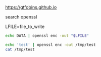 https://gtfobins.github.io

search openssl

LFILE=file_to_write
```bash
echo DATA | openssl enc -out "$LFILE"
```
```bash
echo 'test' | openssl enc -out /tmp/test
cat /tmp/test
